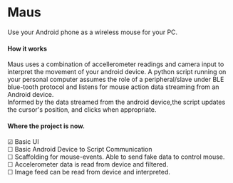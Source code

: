 Maus
====
Use your Android phone as a wireless mouse for your PC.  
#### How it works  
Maus uses a combination of accellerometer readings and camera input to interpret the movement of your android device.
A python script running on your personal computer assumes the role of a peripheral/slave under BLE blue-tooth protocol and listens for mouse action data streaming from an Android device.  
Informed by the data streamed from the android device,the script updates the cursor's position, and clicks when appropriate.
#### Where the project is now.  
☑ Basic UI  
☐ Basic Android Device to Script Communication    
☐ Scaffolding for mouse-events. Able to send fake data to control mouse.  
☐ Accelerometer data is read from device and filtered.  
☐ Image feed can be read from device and interpreted.    
